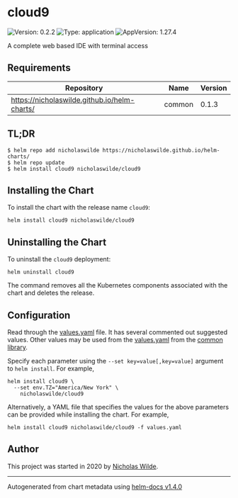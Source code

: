 # cloud9

![Version: 0.2.2](https://img.shields.io/badge/Version-0.2.2-informational?style=flat-square) ![Type: application](https://img.shields.io/badge/Type-application-informational?style=flat-square) ![AppVersion: 1.27.4](https://img.shields.io/badge/AppVersion-1.27.4-informational?style=flat-square)

A complete web based IDE with terminal access

## Requirements

| Repository | Name | Version |
|------------|------|---------|
| https://nicholaswilde.github.io/helm-charts/ | common | 0.1.3 |

## TL;DR
```console
$ helm repo add nicholaswilde https://nicholaswilde.github.io/helm-charts/
$ helm repo update
$ helm install cloud9 nicholaswilde/cloud9
```

## Installing the Chart
To install the chart with the release name `cloud9`:
```console
helm install cloud9 nicholaswilde/cloud9
```

## Uninstalling the Chart
To uninstall the `cloud9` deployment:
```console
helm uninstall cloud9
```
The command removes all the Kubernetes components associated with the chart and deletes the release.

## Configuration

Read through the [values.yaml](./values.yaml) file. It has several commented out suggested values.
Other values may be used from the [values.yaml](../common/values.yaml) from the [common library](../common).

Specify each parameter using the `--set key=value[,key=value]` argument to `helm install`. For example,
```console
helm install cloud9 \
  --set env.TZ="America/New York" \
    nicholaswilde/cloud9
```

Alternatively, a YAML file that specifies the values for the above parameters can be provided while installing the chart.
For example,
```console
helm install cloud9 nicholaswilde/cloud9 -f values.yaml
```

## Author
This project was started in 2020 by [Nicholas Wilde](https://github.com/nicholaswilde).

----------------------------------------------
Autogenerated from chart metadata using [helm-docs v1.4.0](https://github.com/norwoodj/helm-docs/releases/v1.4.0)
